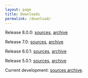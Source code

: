 ```yaml
---
layout: page
title: Downloads
permalink: /download/
---
```


Release 8.0.0: [sources][8-src], [archive][8-arch]

Release 7.0: [sources][7-src], [archive][7-arch]

Release 6.0.1: [sources][6-src], [archive][6-arch]

Release 5.0.1: [sources][5-src], [archive][5-arch]

Current development: [sources archive][master-src].

[master-src]: https://github.com/llvm-fortran/fort/archive/master.tar.gz
[5-src]: https://github.com/llvm-fortran/fort/tree/5.0.1
[5-arch]: https://github.com/llvm-fortran/fort/archive/5.0.1.tar.gz
[6-src]: https://github.com/llvm-fortran/fort/tree/6.0.1
[6-arch]: https://github.com/llvm-fortran/fort/archive/6.0.1.tar.gz
[7-src]: https://github.com/llvm-fortran/fort/tree/7.0
[7-arch]: https://github.com/llvm-fortran/fort/archive/7.0.tar.gz
[8-src]: https://github.com/llvm-fortran/fort/tree/8.0.0
[8-arch]: https://github.com/llvm-fortran/fort/archive/8.0.0.tar.gz
